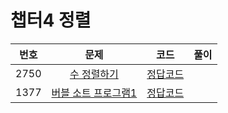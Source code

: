 # 챕터4 정렬
|번호|문제|코드|풀이|
|:--:|:---:|:--:|:---:|
|2750|[수 정렬하기](https://www.acmicpc.net/problem/2750)|[정답코드](https://github.com/Jae-Young98/do-it-algorithm-java/blob/master/src/ch4/sort/BOJ_2750.java)||
|1377|[버블 소트 프로그램1](https://www.acmicpc.net/problem/1377)|[정답코드](https://github.com/Jae-Young98/do-it-algorithm-java/blob/master/src/ch4/sort/BOJ_1377.java)||